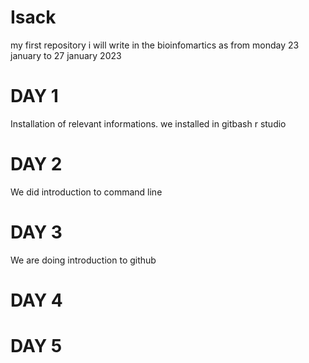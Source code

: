 # Isack
 my first repository
i will write in the bioinfomartics as from monday 23 january to 27 january 2023

# DAY 1
Installation of relevant informations. we installed in gitbash
r studio
# DAY 2
We did introduction to command line
# DAY 3
We are doing introduction to github
# DAY 4


# DAY 5
